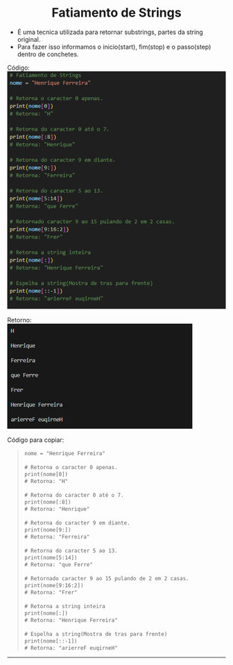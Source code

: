 <h1 align="center">Fatiamento de Strings</h1>

  - É uma tecnica utilizada para retornar substrings, partes da string original.
  - Para fazer isso informamos o inicio(start), fim(stop) e o passo(step) dentro de conchetes.
  
  Código: <br>
  <img src="img/1 - Fatiamento de strings.png">

  Retorno: <br>
  <img src="img/1.1 - Retorno de Fatiamento de strings.png">

  Código para copiar:
  <blockquote>
  
    nome = "Henrique Ferreira"

    # Retorna o caracter 0 apenas.
    print(nome[0])
    # Retorna: "H"

    # Retorna do caracter 0 até o 7.
    print(nome[:8])
    # Retorna: "Henrique"

    # Retorna do caracter 9 em diante.
    print(nome[9:])
    # Retorna: "Ferreira"

    # Retorna do caracter 5 ao 13.
    print(nome[5:14])
    # Retorna: "que Ferre"

    # Retornado caracter 9 ao 15 pulando de 2 em 2 casas.
    print(nome[9:16:2])
    # Retorna: "Frer"

    # Retorna a string inteira
    print(nome[:])
    # Retorna: "Henrique Ferreira"

    # Espelha a string(Mostra de tras para frente)
    print(nome[::-1])
    # Retorna: "arierreF euqirneH"
  
  </blockquote>

___

